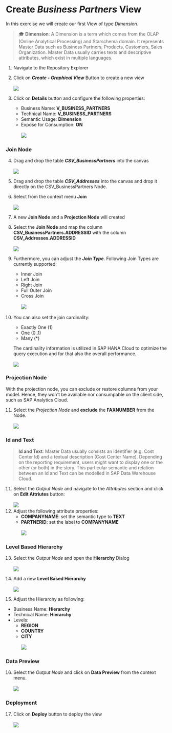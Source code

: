 
# Create <i>Business Partners</i> View
In this exercise we will create our first View of type *Dimension*. 
>:mortar_board: **Dimension**:
>A Dimension is a term which comes from the OLAP (Online Analytical Processing) and Starschema domain. It represents Master Data such as Business Partners, Products, Customers, Sales Organization. Master Data usually carries texts and descriptive attributes, which exist in multiple languages. 


1. Navigate to the Repository Explorer
2. Click on <b><i>Create - Graphical View</i></b> Button to create a new view
  <br><br>![](/exercises/ex1/images/create_in_repository_explorer.png)

3. Click on **Details** button and configure the following properties:
    - Business Name: <b>V_BUSINESS_PARTNERS</b>
    - Technical Name: <b>V_BUSINESS_PARTNERS</b>
    - Semantic Usage: <b>Dimension</b>
    - Expose for Consumption: <b>ON</b>
   <br><br>![](../images/create_business_partner_dimension_01.png)
   

### Join Node
4. Drag and drop the table <b><i>CSV_BusinessPartners</i></b> into the canvas
  <br><br>![](../images/create_business_partner_dimension_02.png) 
5. Drag and drop the table <b><i>CSV_Addresses</i></b> into the canvas and drop it directly on the CSV_BusinessPartners Node.
6. Select from the context menu <b>Join</b>
  <br><br>![](../images/create_business_partner_dimension_03.png)

7. A new <b>Join Node</b> and a <b>Projection Node</b> will created


8. Select the <b>Join Node</b> and map the column <b>CSV_BusinessPartners.ADDRESSID</b> with the column <b>CSV_Addresses.ADDRESSID</b>
  <br><br>![](../images/create_business_partner_dimension_04.png)

9. Furthermore, you can adjust the **<i>Join Type</i>**. Following Join Types are currently supported:
    - Inner Join
    - Left Join
    - Right Join
    - Full Outer Join 
    - Cross Join
      <br><br>![](../images/create_business_partner_dimension_18.png)

10. You can also set the join cardinality:
    - Exactly One (1)
    - One (0..1)
    - Many (*)
  
    The cardinality information is utilized in SAP HANA Cloud to optimize the query execution and for that also the overall performance.
    <br><br>![](../images/create_business_partner_dimension_17.png)

### Projection Node
With the projection node, you can exclude or restore columns from your model. Hence, they won't be available nor consumpable on the client side, such as SAP Analytics Cloud. 

11. Select the *Projection Node* and **exclude** the **FAXNUMBER** from the Node. 
 <br><br>![](../images/create_business_partner_dimension_19.png)

  
### Id and Text
>**Id and Text**: Master Data usually consists an identifier (e.g. Cost Center Id) and a textual description (Cost Center Name). Depending on the reporting requirement, users might want to display one or the other (or both) in the story. This particular semantic and relation between an Id and Text can be modelled in SAP Data Warehouse Cloud.

11. Select the <i>Output Node</i> and navigate to the <i>Attributes</i> section and click on <b>Edit Attriutes</b> button:
  <br><br>![](../images/create_business_partner_dimension_05.png)
12. Adjust the following attribute properties:
    - <b>COMPANYNAME</b>: set the semantic type to <b>TEXT</b>
    - <b>PARTNERID</b>: set the label to <b>COMPANYNAME</b>
  <br><br>![](../images/create_business_partner_dimension_06.png)

### Level Based Hierarchy
13. Select the *Output Node* and open the **Hierarchy** Dialog
  <br><br>![](../images/create_business_partner_dimension_07.png)
14. Add a new **Level Based Hierarchy**  
  <br>![](../images/create_business_partner_dimension_08.png)
  
15. Adjust the Hierarchy as following: 
   - Business Name: <b>Hierarchy</b>
   - Technical Name: <b>Hierarchy</b>
   - Levels: 
      - **REGION**
      - **COUNTRY**
      - **CITY**
  <br><br>![](../images/create_business_partner_dimension_09.png)
### Data Preview
16. Select the *Output Node* and click on **Data Preview** from the context menu.
  <br><br>![](../images/create_business_partner_dimension_10.png)
  
### Deployment
17. Click on <b>Deploy</b> button to deploy the view
  <br><br>![](../images/create_business_partner_dimension_15.png)
